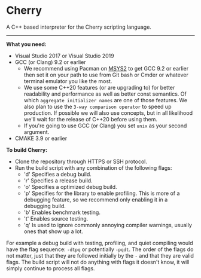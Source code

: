 # Cherry

A C++ based interpreter for the Cherry scripting language.

---

__What you need:__

* Visual Studio 2017 or Visual Studio 2019
* GCC (or Clang) 9.2 or earlier
  * We recommend using Pacman on [MSYS2](https://www.msys2.org/) to get GCC 9.2 or earlier then set it on your path to use from Git bash or Cmder or whatever terminal emulator you like the most.
  * We use some C++20 features (or are upgrading to) for better readability and performance as well as better const semantics. Of which `aggregate initializer names` are one of those features. We also plan to use the `3-way comparison operator` to speed up production. If possible we will also use concepts, but in all likelihood we'll wait for the release of C++20 before using them.
  * If you're going to use GCC (or Clang) you set `unix` as your second argument.
* CMAKE 3.9 or earlier

__To build Cherry:__

* Clone the repository through HTTPS or SSH protocol.
* Run the build script with any combination of the following flags:
  * 'd' Specifies a debug build.
  * 'r' Specifies a release build.
  * 'o' Specifies a optimized debug build.
  * 'p' Specifies for the library to enable profiling. This is more of a debugging feature, so we recommend only enabling it in a debugging build.
  * 'b' Enables benchmark testing.
  * 't' Enables source testing.
  * 'q' Is used to ignore commonly annoying compiler warnings, usually ones that show up a lot.

For example a debug build with testing, profiling, and quiet compiling would have the flag sequence: `-dtpq` or potentially `-pqdt`. The order of the flags do not matter, just that they are followed initially by the `-` and that they are valid flags. The build script will not do anything with flags it doesn't know, it will simply continue to process all flags.
